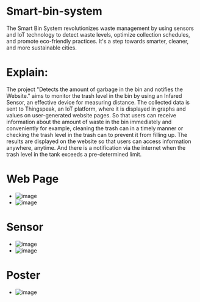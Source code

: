 # Smart-bin-system
The Smart Bin System revolutionizes waste management by using sensors and IoT technology to detect waste levels, optimize collection schedules, and promote eco-friendly practices. It's a step towards smarter, cleaner, and more sustainable cities.
# Explain:
The project "Detects the amount of garbage in the bin and notifies the Website." aims to monitor the trash level in the bin by using an Infared Sensor, an effective device for measuring distance. The collected data is sent to Thingspeak, an IoT platform, where it is displayed in graphs and values on user-generated website pages. So that users can receive information about the amount of waste in the bin immediately and conveniently for example, cleaning the trash can in a timely manner or checking the trash level in the trash can to prevent it from filling up. The results are displayed on the website so that users can access information anywhere, anytime. And there is a notification via the internet when the trash level in the tank exceeds a pre-determined limit.
# Web Page
- ![image](https://github.com/user-attachments/assets/c7416658-4904-4393-9ac6-88e0eb198f05)
- ![image](https://github.com/user-attachments/assets/866f8137-f2cf-42c1-93ee-5fb0101bea4f)
# Sensor
- ![image](https://github.com/user-attachments/assets/71ffa8a7-5232-459b-b890-95c17870dae2)
- ![image](https://github.com/user-attachments/assets/aa484473-22cf-49c1-b204-4227a45bc01a)
# Poster
- ![image](https://github.com/user-attachments/assets/eecef802-5885-4367-8588-910e286ea747)
